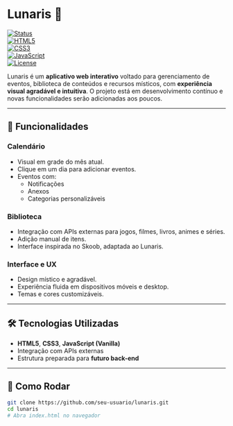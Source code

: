 # Lunaris 🌙

[![Status](https://img.shields.io/badge/status-em%20desenvolvimento-yellow)](https://github.com/seu-usuario/lunaris)  
[![HTML5](https://img.shields.io/badge/HTML5-E34F26?logo=html5&logoColor=white)](https://developer.mozilla.org/en-US/docs/Web/HTML)  
[![CSS3](https://img.shields.io/badge/CSS3-1572B6?logo=css3&logoColor=white)](https://developer.mozilla.org/en-US/docs/Web/CSS)  
[![JavaScript](https://img.shields.io/badge/JavaScript-F7DF1E?logo=javascript&logoColor=black)](https://developer.mozilla.org/en-US/docs/Web/JavaScript)  
[![License](https://img.shields.io/badge/license-MIT-green)](LICENSE)  

Lunaris é um **aplicativo web interativo** voltado para gerenciamento de eventos, biblioteca de conteúdos e recursos místicos, com **experiência visual agradável e intuitiva**. O projeto está em desenvolvimento contínuo e novas funcionalidades serão adicionadas aos poucos.

---

## 🔹 Funcionalidades

### Calendário
- Visual em grade do mês atual.
- Clique em um dia para adicionar eventos.
- Eventos com:
  - Notificações
  - Anexos
  - Categorias personalizáveis

### Biblioteca
- Integração com APIs externas para jogos, filmes, livros, animes e séries.
- Adição manual de itens.
- Interface inspirada no Skoob, adaptada ao Lunaris.

### Interface e UX
- Design místico e agradável.
- Experiência fluida em dispositivos móveis e desktop.
- Temas e cores customizáveis.

---

## 🛠 Tecnologias Utilizadas
- **HTML5**, **CSS3**, **JavaScript (Vanilla)**
- Integração com APIs externas
- Estrutura preparada para **futuro back-end**

---

## 🚀 Como Rodar
```bash
git clone https://github.com/seu-usuario/lunaris.git
cd lunaris
# Abra index.html no navegador

